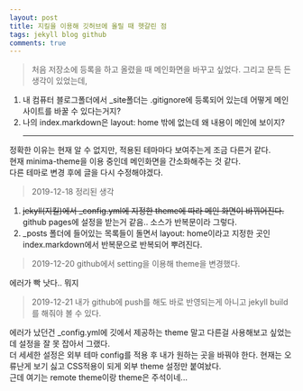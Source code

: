 ```yaml
---
layout: post
title: 지킬을 이용해 깃허브에 올릴 때 헷갈린 점
tags: jekyll blog github
comments: true
---
```


> 처음 저장소에 등록을 하고 올렸을 때 메인화면을 바꾸고 싶었다. 그리고 문득 든 생각이 있었는데,

1. 내 컴퓨터 블로그폴더에서 \_site폴더는 .gitignore에 등록되어 있는데 어떻게 메인 사이트를 바꿀 수 있다는거지?
2. 나의 index.markdown은 layout: home 밖에 없는데 왜 내용이 메인에 보이지?
   <hr/>

정확한 이유는 현재 알 수 없지만, 적용된 테마마다 보여주는게 조금 다른거 같다. <br>
현재 minima-theme을 이용 중인데 메인화면을 간소화해주는 것 같다.<br>
다른 테마로 변경 후에 글을 다시 수정해야겠다.

> 2019-12-18 정리된 생각

1. ~~jekyll(지킬)에서 \_config.yml에 지정한 theme에 따라 메인 화면이 바뀌어진다.~~<br>github pages에 설정을 받는거 같음.. 소스가 반복문이라 그렇다.
2. \_posts 폴더에 들어있는 목록들이 돌면서 layout: home이라고 지정한 곳인 index.markdown에서 반복문으로 반복되어 뿌려진다.

> 2019-12-20 github에서 setting을 이용해 theme을 변경했다.

에러가 빡 낫다.. 뭐지

> 2019-12-21 내가 github에 push를 해도 바로 반영되는게 아니고 jekyll build를 해줘야 볼 수 있다.

에러가 났던건 _config.yml에 깃에서 제공하는 theme 말고 다른걸 사용해보고 싶었는데 설정을 잘 못 잡아서 그랬다.  
더 세세한 설정은 외부 테마 config를 적용 후 내가 원하는 곳을 바꿔야 한다. 현재는 오류난게 보기 싫고 CSS적용이 되게 외부 theme 설정만 붙여놨다.  
근데 여기는 remote theme이랑 theme은 주석이네...

